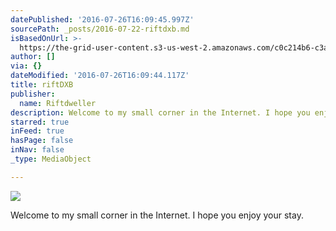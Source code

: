 ```yaml
---
datePublished: '2016-07-26T16:09:45.997Z'
sourcePath: _posts/2016-07-22-riftdxb.md
isBasedOnUrl: >-
  https://the-grid-user-content.s3-us-west-2.amazonaws.com/c0c214b6-c3a2-4051-b47b-b9080f937e8b.jpg
author: []
via: {}
dateModified: '2016-07-26T16:09:44.117Z'
title: riftDXB
publisher:
  name: Riftdweller
description: Welcome to my small corner in the Internet. I hope you enjoy your stay.
starred: true
inFeed: true
hasPage: false
inNav: false
_type: MediaObject

---
```

![](https://imgflo.herokuapp.com/graph/vahj1ThiexotieMo/8b74a7b00d3a4d16b976b6a0a14e3d63/croprotate.jpg?cropheight=3969&cropwidth=5952&degrees=0&input=https%3A%2F%2Fthe-grid-user-content.s3-us-west-2.amazonaws.com%2Fc0c214b6-c3a2-4051-b47b-b9080f937e8b.jpg&x=0&y=0)

Welcome to my small corner in the Internet. I hope you enjoy your stay.
